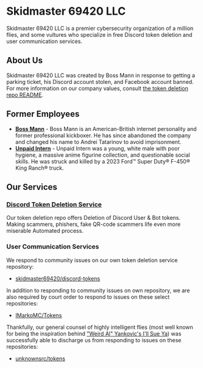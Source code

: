 # Skidmaster 69420 LLC 

Skidmaster 69420 LLC is a premier cybersecurity organization of a million flies, and some vultures who specialize in free Discord token deletion and user communication services. 

## About Us
Skidmaster 69420 LLC was created by Boss Mann in response to getting a parking ticket, his Discord account stolen, and Facebook account banned. For more information on our company values, consult [the token deletion repo README](https://github.com/skidmaster69420/discord-tokens#readme).

## Former Employees
* **[Boss Mann](https://www.youtube.com/watch?v=vtNJMAyeP0s)** - Boss Mann is an American-British internet personality and former professional kickboxer.  He has since abandoned the company and changed his name to Andrei Tatarinov to avoid imprisonment. 
* **[Unpaid Intern](https://www.youtube.com/watch?v=luSRGdUcIvM)** - Unpaid Intern was a young, white male with poor hygiene, a massive anime figurine collection, and questionable social skills. He was struck and killed by a 2023 Ford™ Super Duty® F-450® King Ranch® truck.

## Our Services
### [Discord Token Deletion Service](https://github.com/skidmaster69420/discord-tokens)
Our token deletion repo offers Deletion of Discord User & Bot tokens. Making scammers, phishers, fake QR-code scammers life even more miserable Automated process.

### User Communication Services
We respond to community issues on our own token deletion service repository:

* [skidmaster69420/discord-tokens](https://github.com/skidmaster69420/discord-tokens/issues?q=commenter%3Askidmaster69420+sort%3Aupdated-desc)

In addition to responding to community issues on own repository, we are also required by court order to respond to issues on these select repositories:

* [IMarkoMC/Tokens](https://github.com/IMarkoMC/Tokens/issues?q=commenter%3Askidmaster69420+sort%3Aupdated-desc)

Thankfully, our general counsel of highly intelligent flies (most well known for being the inspiration behind ["Weird Al" Yankovic's I'll Sue Ya](https://youtu.be/MeXQBHLIPcw)) was successfully able to discharge us from responding to issues on these repositories: 

* [unknownsrc/tokens](https://github.com/unknownsrc/tokens/issues?q=commenter%3Askidmaster69420+sort%3Aupdated-desc)
